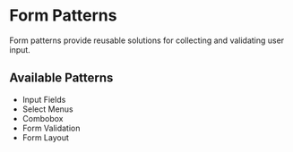 # Form Patterns

Form patterns provide reusable solutions for collecting and validating user input.

## Available Patterns

- Input Fields
- Select Menus
- Combobox
- Form Validation
- Form Layout
